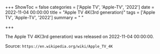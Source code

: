 +++
ShowToc = false
categories = ['Apple TV', 'Apple-TV', '2022']
date = 2022-11-04 00:00:00
title = "Apple TV 4K(3rd generation)"
tags = ['Apple TV', 'Apple-TV', '2022']
summary = " "

+++

The Apple TV 4K(3rd generation) was released on 2022-11-04 00:00:00.

Source: `https://en.wikipedia.org/wiki/Apple_TV_4K`


